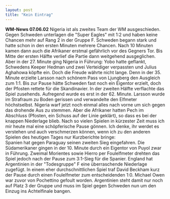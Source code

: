 ```yaml
---
layout: post
title: "Kein Eintrag"
---
```


**WM-News 07.06.02** Nigeria ist als zweites Team der WM ausgeschieden. Gegen Schweden unterlagen die "Super Eagles" mit 1:2 und haben keine Chancen mehr auf Rang 2 in der Gruppe F. Schweden begann stark und hatte schon in den ersten Minuten mehrere Chancen. Nach 10 Minuten kamen dann auch die Afrikaner erstmal gefährlich vor des Gegners Tor. Bis Mitte der ersten Hälfte verlief die Partie dann weitgehend ausgeglichen. Aber in der 27. Minute ging Nigeria in Führung: Yobo hatte geflankt, Schwedens Keeper Hedman und zwei Verteidiger verpassten und Julius Aghahowa köpfte ein. Doch die Freude währte nicht lange. Denn in der 35. Minute erzielte Larsson nach schönem Pass von Ljungberg den Ausgleich zum 1:1. Bis zur Pause hätte Schweden fast noch ein Eigentor erzielt, doch der Pfosten rettete für die Skandinavier. In der zweiten Hälfte verflachte das Spiel zusehends. Aufregend wurde es erst in der 62. Minute. Larsson wurde im Strafraum zu Boden gerissen und verwandelte den Elfmeter höchstselbst. Nigeria warf jetzt noch einmal alles nach vorne um sich gegen das drohende Aus zu stemmen. Aber die Afrikaner hatten Pech im Abschluss (Pfosten, ein Schuss auf der Linie geklärt), so dass es bei der knappen Niederlage blieb. Nach so vielen Spielen in kürzester Zeit muss ich mir heute mal eine schöpferische Pause gönnen. Ich denke, ihr werdet es verstehen und auch verschmerzen können, wenn ich zu den anderen Spielen des heutigen Tages nur Kurzberichte bringe:  
Spanien hat gegen Paraguay seinen zweiten Sieg eingefahren. Die Südamerikaner gingen in der 10. Minute durch ein Eigentor von Puyol zwar in Führung. Zweimal Morientes sowie Hierro per Foulelfmeter drehten das Spiel jedoch nach der Pause zum 3:1-Sieg für die Spanier. England hat Argentinien in der "Todesgruppe" F eine überraschende Niederlage zugefügt. In einem eher durchschnittlichen Spiel traf David Beckham kurz der Pause durch einen Foulelfmeter zum entscheidenden 1:0. Michael Owen war zuvor von Pochettino gefoult worden. Argentinien steht damit nur noch auf Platz 3 der Gruppe und muss im Spiel gegen Schweden nun um den Einzug ins Achtelfinale bangen.
